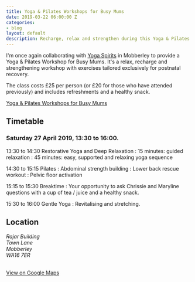 ```yaml
---
title: Yoga & Pilates Workshops for Busy Mums
date: 2019-03-22 06:00:00 Z
categories:
- blog
layout: default
description: Recharge, relax and strengthen during this Yoga & Pilates Workshops for Busy Mums.
---
```


I'm once again collaborating with [Yoga Spirits][1] in Mobberley to provide a Yoga & Pilates Workshop for Busy Mums. It's a relax, recharge and strengthening workshop with exercises tailored exclusively for postnatal recovery.

The class costs £25 per person (or £20 for those who have attended previously) and includes refreshments and a healthy snack.

<a class="button" href="https://yogaspirits.co.uk/pilates-yoga-workshops/">Yoga & Pilates Workshops for Busy Mums</a>

## Timetable

### Saturday 27 April 2019, <time>13:30</time> to <time>16:00</time>.

&#8203;<time>13:30</time> to <time>14:30</time> Restorative Yoga and Deep Relaxation
: 15 minutes: guided relaxation
: 45 minutes: easy, supported and relaxing yoga sequence

&#8203;<time>14:30</time> to <time>15:15</time> Pilates
: Abdominal strength building
: Lower back rescue workout
: Pelvic floor activation

&#8203;<time>15:15</time> to <time>15:30</time> Breaktime
: Your opportunity to ask Chrissie and Maryline questions with a cup of tea / juice and a healthy snack.

&#8203;<time>15:30</time> to <time>16:00</time> Gentle Yoga
: Revitalising and stretching.

## Location

<address>
    Rajar Building<br>
    Town Lane<br>
    Mobberley<br>
    WA16 7ER<br><br>
    <script type="application/ld+json">
    {
        "@context": "http://schema.org",
        "@type": "BusinessEvent",
        "name": "Wild About Pilates: Postnatal / Women's Yoga Workshop",
        "startDate": "2019-04-27T13:30+00:00",
        "location": {
            "@type": "EventVenue",
            "name": "Rajar Building",
            "address": {
                "@type": "PostalAddress",
                "addressCountry": "GB",
                "streetAddress": "Town Lane",
                "addressLocality": "Mobberley",
                "postalCode": "WA16 7ER",
                "addressRegion": "Knutsford, Cheshire"
            }
        },
        "description": "Recharge, relax and strengthen during this unique Postnatal / Women's Yoga and Pilates Workshop.",
        "endDate": "2019-04-27T16:00+00:00",
        "offers": {
            "@type": "Offer",
            "url": "https://www.wildaboutpilates.co.uk/blog/2019-03-22-yoga-spirits/",
            "price": "25",
            "priceCurrency": "GBP",
            "availability": "http://schema.org/InStock",
            "validFrom": "2019-03-22T13:30+00:00"
        },
        "performer": [
            {
                "@type": "Person",
                "name": "Chrissie Wild"
            },
            {
                "@type": "Person",
                "name": "Maryline Higham"
            }
        ]
    }
    </script>
</address>

<div id="map"></div>

<script>
    function initMap() {
        var center = {lat: 53.3148702, lng: -2.3341137};
        var map = new google.maps.Map(document.getElementById('map'), {
            zoom: 15,
            center: center
        });

        var marker = new google.maps.Marker({
            map: map,
            position: center
        });

        var infowindow = new google.maps.InfoWindow();
        infowindow.setContent(
            '<div><strong>Rajar Building</strong><br>' +
            'Town Lane<br>' +
            'Mobberley<br>' +
            'Knutsford<br>' +
            'WA16 7ER.</div>'
        );

        google.maps.event.addListener(marker, 'click', function() {
            infowindow.open(map, this);
        });
    }
</script>
<script
    async defer
    src="https://maps.googleapis.com/maps/api/js?key=AIzaSyDHKsSfywxuRsNDtl3oienUIoUWZtMO9EQ&amp;callback=initMap">
</script>

<a class="button" href="https://www.google.com/maps/search/?api=1&amp;query_place_id=ChIJ57yCOphTekgRELe0EXWaaHk&amp;query=Rajar+Building%2C+Town+Lane%2C+Mobberley%2C+Knutsford%2C+WA16 7ER">View on Google Maps</a>

[1]: https://yogaspirits.co.uk/
[2]: https://yogaspirits.co.uk/pilates-yoga-workshops/
